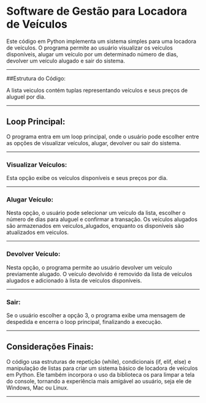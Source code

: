 
# Software de Gestão para Locadora de Veículos
Este código em Python implementa um sistema simples para uma locadora de veículos. O programa permite ao usuário visualizar os veículos disponíveis, alugar um veículo por um determinado número de dias, devolver um veículo alugado e sair do sistema.
<hr>

##Estrutura do Código:

A lista veiculos contém tuplas representando veículos e seus preços de aluguel por dia.
<hr>

## Loop Principal:

O programa entra em um loop principal, onde o usuário pode escolher entre as opções de visualizar veículos, alugar, devolver ou sair do sistema.
<hr>

### Visualizar Veículos:

Esta opção exibe os veículos disponíveis e seus preços por dia.
<hr>

### Alugar Veículo:

Nesta opção, o usuário pode selecionar um veículo da lista, escolher o número de dias para aluguel e confirmar a transação. Os veículos alugados são armazenados em veiculos_alugados, enquanto os disponíveis são atualizados em veiculos.
<hr>

### Devolver Veículo:
Nesta opção, o programa permite ao usuário devolver um veículo previamente alugado. O veículo devolvido é removido da lista de veículos alugados e adicionado à lista de veículos disponíveis.
<hr>

### Sair:
Se o usuário escolher a opção 3, o programa exibe uma mensagem de despedida e encerra o loop principal, finalizando a execução.
<hr>

## Considerações Finais:
O código usa estruturas de repetição (while), condicionais (if, elif, else) e manipulação de listas para criar um sistema básico de locadora de veículos em Python. Ele também incorpora o uso da biblioteca os para limpar a tela do console, tornando a experiência mais amigável ao usuário, seja ele de Windows, Mac ou Linux.
<hr>
